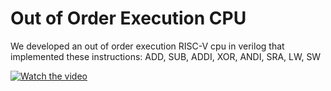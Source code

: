 # Out of Order Execution CPU

We developed an out of order execution RISC-V cpu in verilog that implemented these instructions: ADD, SUB, ADDI, XOR, ANDI, SRA, LW, SW

[![Watch the video](https://img.youtu.be/EyxscuNFPp8/default.jpg)](https://youtu.be/EyxscuNFPp8)
